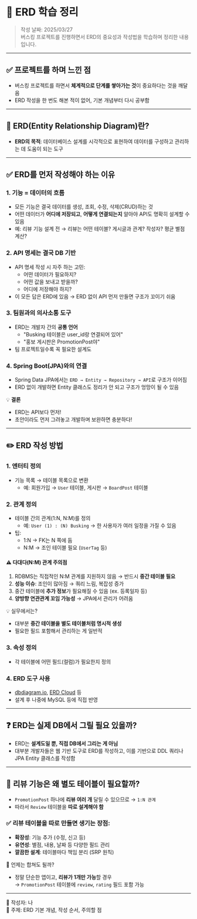 # 📘 ERD 학습 정리
> 작성 날짜: 2025/03/27  
> 버스킹 프로젝트를 진행하면서 ERD의 중요성과 작성법을 학습하며 정리한 내용입니다.

---

## ✅ 프로젝트를 하며 느낀 점
- 버스킹 프로젝트를 하면서 **체계적으로 단계를 쌓아가는 것**이 중요하다는 것을 깨달음
- ERD 작성을 한 번도 해본 적이 없어, 기본 개념부터 다시 공부함

---

## 🧩 ERD(Entity Relationship Diagram)란?
- **ERD의 목적**: 데이터베이스 설계를 시각적으로 표현하여 데이터를 구성하고 관리하는 데 도움이 되는 도구

---

## ✅ ERD를 먼저 작성해야 하는 이유

### 1. 기능 = 데이터의 흐름
- 모든 기능은 결국 데이터를 생성, 조회, 수정, 삭제(CRUD)하는 것
- 어떤 데이터가 **어디에 저장되고**, **어떻게 연결되는지** 알아야 API도 명확히 설계할 수 있음
- 예: 리뷰 기능 설계 전 → 리뷰는 어떤 테이블? 게시글과 관계? 작성자? 평균 별점 계산?

### 2. API 명세는 결국 DB 기반
- API 명세 작성 시 자주 하는 고민:
  - 어떤 데이터가 필요하지?
  - 어떤 값을 보내고 받을까?
  - 어디에 저장해야 하지?
- 이 모든 답은 ERD에 있음 → ERD 없이 API 먼저 만들면 구조가 꼬이기 쉬움

### 3. 팀원과의 의사소통 도구
- ERD는 개발자 간의 **공통 언어**
  - "Busking 테이블은 user_id랑 연결되어 있어"
  - "홍보 게시판은 PromotionPost야"
- 팀 프로젝트일수록 꼭 필요한 설계도

### 4. Spring Boot(JPA)와의 연결
- Spring Data JPA에서는 `ERD → Entity → Repository → API`로 구조가 이어짐
- ERD 없이 개발하면 Entity 클래스도 정리가 안 되고 구조가 엉망이 될 수 있음

💡 **결론**  
- ERD는 API보다 먼저!
- 초안이라도 먼저 그려놓고 개발하며 보완하면 충분하다!

---

## ✏️ ERD 작성 방법

### 1. 엔터티 정의
- 기능 목록 → 테이블 목록으로 변환
  - 예: 회원가입 → `User` 테이블, 게시판 → `BoardPost` 테이블

### 2. 관계 정의
- 테이블 간의 관계(1:N, N:M)를 정의
  - 예: `User (1) : (N) Busking` → 한 사용자가 여러 일정을 가질 수 있음
- 팁:
  - 1:N → FK는 N 쪽에 둠
  - N:M → 조인 테이블 필요 (`UserTag` 등)

#### ⚠ 다대다(N:M) 관계 주의점
1. RDBMS는 직접적인 N:M 관계를 지원하지 않음 → 반드시 **중간 테이블 필요**
2. **성능 이슈**: 조인이 많아짐 → 쿼리 느림, 복잡성 증가
3. 중간 테이블에 **추가 정보**가 필요해질 수 있음 (ex. 등록일자 등)
4. **양방향 연관관계 꼬임 가능성** → JPA에서 관리가 어려움

💡 실무에서는?
- 대부분 **중간 테이블을 별도 테이블처럼 명시적 생성**
- 필요한 필드 포함해서 관리하는 게 일반적

### 3. 속성 정의
- 각 테이블에 어떤 필드(컬럼)가 필요한지 정의

### 4. ERD 도구 사용
- [dbdiagram.io](https://dbdiagram.io), [ERD Cloud](https://erdcloud.com) 등
- 설계 후 나중에 MySQL 등에 직접 반영

---

## ❓ ERD는 실제 DB에서 그릴 필요 있을까?

- ERD는 **설계도일 뿐, 직접 DB에서 그리는 게 아님**
- 대부분 개발자들은 웹 기반 도구로 ERD를 작성하고,
  이를 기반으로 DDL 쿼리나 JPA Entity 클래스를 작성함

---

## 💬 리뷰 기능은 왜 별도 테이블이 필요할까?

- `PromotionPost` 하나에 **리뷰 여러 개** 달릴 수 있으므로 → `1:N 관계`
- 따라서 `Review` 테이블을 **따로 설계해야 함**

### ✅ 리뷰 테이블을 따로 만들면 생기는 장점:
- **확장성**: 기능 추가 (수정, 신고 등)
- **유연성**: 별점, 내용, 날짜 등 다양한 필드 관리
- **깔끔한 설계**: 테이블마다 책임 분리 (SRP 원칙)

📌 언제는 합쳐도 될까?
- 정말 단순한 앱이고, **리뷰가 1개만 가능**할 경우  
  → `PromotionPost` 테이블에 `review`, `rating` 필드 포함 가능

---

📝 작성자: 나  
📁 주제: ERD 기본 개념, 작성 순서, 주의할 점

